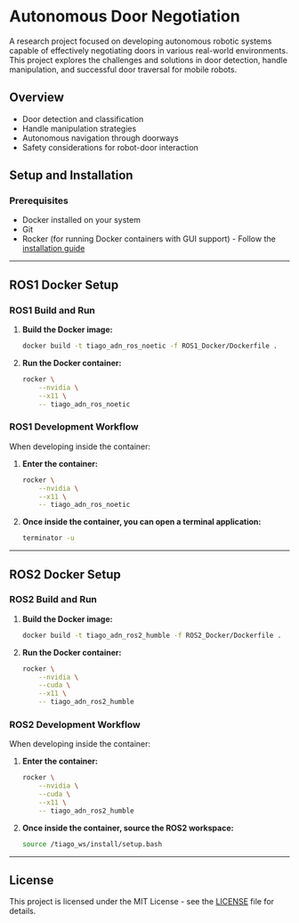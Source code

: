 # Autonomous Door Negotiation

A research project focused on developing autonomous robotic systems capable of effectively negotiating doors in various real-world environments. This project explores the challenges and solutions in door detection, handle manipulation, and successful door traversal for mobile robots.

## Overview

- Door detection and classification
- Handle manipulation strategies
- Autonomous navigation through doorways
- Safety considerations for robot-door interaction

## Setup and Installation

### Prerequisites

- Docker installed on your system
- Git
- Rocker (for running Docker containers with GUI support) - Follow the [installation guide](https://github.com/osrf/rocker)

---

## ROS1 Docker Setup

### ROS1 Build and Run

1. **Build the Docker image:**

   ```bash
   docker build -t tiago_adn_ros_noetic -f ROS1_Docker/Dockerfile .
   ```

2. **Run the Docker container:**

   ```bash
   rocker \
       --nvidia \
       --x11 \
       -- tiago_adn_ros_noetic
   ```

### ROS1 Development Workflow

When developing inside the container:

1. **Enter the container:**

   ```bash
   rocker \
       --nvidia \
       --x11 \
       -- tiago_adn_ros_noetic
   ```

2. **Once inside the container, you can open a terminal application:**

   ```bash
   terminator -u
   ```

---

## ROS2 Docker Setup

### ROS2 Build and Run

1. **Build the Docker image:**

   ```bash
   docker build -t tiago_adn_ros2_humble -f ROS2_Docker/Dockerfile .
   ```

2. **Run the Docker container:**

   ```bash
   rocker \
       --nvidia \
       --cuda \
       --x11 \
       -- tiago_adn_ros2_humble
   ```

### ROS2 Development Workflow

When developing inside the container:

1. **Enter the container:**

   ```bash
   rocker \
       --nvidia \
       --cuda \
       --x11 \
       -- tiago_adn_ros2_humble
   ```

2. **Once inside the container, source the ROS2 workspace:**

   ```bash
   source /tiago_ws/install/setup.bash
   ```

---

## License

This project is licensed under the MIT License - see the [LICENSE](LICENSE) file for details.
